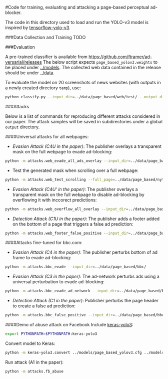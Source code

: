 #Code for training, evaluating and attacking a page-based perceptual ad-blocker.

The code in this directory used to load and run the YOLO-v3 model is inspired 
by [tensorflow-yolo-v3](https://github.com/mystic123/tensorflow-yolo-v3).

###Data Collection and Training
TODO

###Evaluation

A pre-trained classifier is available from https://github.com/ftramer/ad-versarial/releases
The below script expects `page_based_yolov3.weights` to be placed under [../models](../models).
The collected web data contained in the release should be under [../data](../data).

To evaluate the model on 20 screenshots of news websites 
(with outputs in a newly created directory `temp`), use:

```bash
python classify.py --input_dir=../data/page_based/web/test/ --output_dir=temp
```

###Attacks

Below is a list of commands for reproducing different attacks considered in our paper.
The attack samples will be saved in subdirectories under a global `output` directory.

####Universal attacks for all webpages:

- *Evasion Attack (C4U in the paper)*: The publisher overlays a transparent mask on the full webpage to evade ad-blocking:
```bash
python -m attacks.web_evade_all_ads_overlay --input_dir=../data/page_based/web/
```

- Test the generated mask when scrolling over a full webpage:
```bash
python -m attacks.web_test_scrolling --full_page=../data/page_based/nytimes_full.png --mask=output/overlay/mask_
```

- *Evasion Attack (C4U' in the paper)*: The publisher overlays a transparent mask on the full 
webpage to disable ad-blocking by overflowing it with inccorect predictions:
```bash
python -m attacks.web_overflow_all_overlay --input_dir=../data/page_based/web/mask_100.png
```

- *Detection Attack (C1U in the paper)*: The publisher adds a footer added on the bottom 
of a page that triggers a false ad prediction:
```bash
python -m attacks.web_footer_false_positive --input_dir=../data/page_based/web/
```

####Attacks fine-tuned for bbc.com:

- *Evasion Attack (C4 in the paper)*: The publisher perturbs bottom of ad frame to evade 
ad-blocking: 
```bash
python -m attacks.bbc_evade --input_dir=../data/page_based/bbc/
```

- *Evasion Attack (C3 in the paper)*: The ad-network perturbs ads using a universal 
perturbation to evade ad-blocking: 
```bash
python -m attacks.bbc_evade_ad_network --input_dir=../data/page_based/bbc/
```

- *Detection Attack (C1 in the paper)*: Publisher perturbs the page header to create a 
false ad prediction:
```bash
python -m attacks.bbc_false_positive --input_dir=../data/page_based/bbc/
```

####Demo of abuse attack on Facebook
Include [keras-yolo3](keras-yolo3):

```bash
export PYTHONPATH=$PYTHONPATH:keras-yolo3
```

Convert model to Keras:
```bash
python -m keras-yolo3.convert ../models/page_based_yolov3.cfg ../models/page_based_yolov3.weights ../models/page_based_yolov3.h5
```

Run attack (A1 in the paper):
```bash
python -m attacks.fb_abuse 
```
